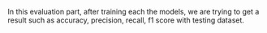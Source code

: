 In this evaluation part, after training each the models, we are trying to get a result such as accuracy, precision, recall, f1 score with testing dataset.
